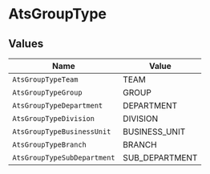 # AtsGroupType


## Values

| Name                        | Value                       |
| --------------------------- | --------------------------- |
| `AtsGroupTypeTeam`          | TEAM                        |
| `AtsGroupTypeGroup`         | GROUP                       |
| `AtsGroupTypeDepartment`    | DEPARTMENT                  |
| `AtsGroupTypeDivision`      | DIVISION                    |
| `AtsGroupTypeBusinessUnit`  | BUSINESS_UNIT               |
| `AtsGroupTypeBranch`        | BRANCH                      |
| `AtsGroupTypeSubDepartment` | SUB_DEPARTMENT              |